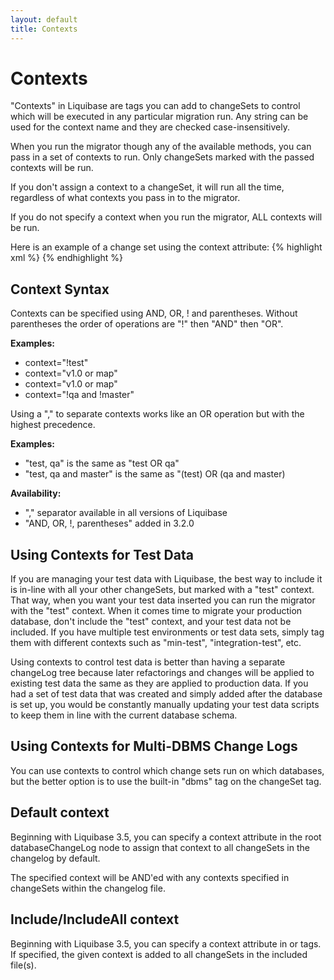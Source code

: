 ```yaml
---
layout: default
title: Contexts
---
```


# Contexts #

"Contexts" in Liquibase are tags you can add to changeSets to control which will be executed in any particular migration run. Any string can be used for the context name and they are checked case-insensitively.

When you run the migrator though any of the available methods, you can pass in a set of contexts to run. Only changeSets marked with the passed contexts will be run.

If you don't assign a context to a changeSet, it will run all the time, regardless of what contexts you pass in to the migrator.

If you do not specify a context when you run the migrator, ALL contexts will be run.

Here is an example of a change set using the context attribute:
{% highlight xml %}
   <changeSet id="2" author="bob" context="test">
        <insert tableName="news">
            <column name="id" value="1"/>
            <column name="title" value="Liquibase 0.8 Released"/>
        </insert>
        <insert tableName="news">
            <column name="id" value="2"/>
            <column name="title" value="Liquibase 0.9 Released"/>
        </insert>
    </changeSet>
{% endhighlight %}

## Context Syntax ##

Contexts can be specified using AND, OR, ! and parentheses. Without parentheses the order of operations are "!" then "AND" then "OR".

__Examples:__

 * context="!test"
 * context="v1.0 or map"
 * context="v1.0 or map"
 * context="!qa and !master"

 Using a "," to separate contexts works like an OR operation but with the highest precedence.

 __Examples:__

  * "test, qa" is the same as "test OR qa"
  * "test, qa and master" is the same as "(test) OR (qa and master)

__Availability:__

* "," separator available in all versions of Liquibase
* "AND, OR, !, parentheses" added in 3.2.0


## Using Contexts for Test Data ##

If you are managing your test data with Liquibase, the best way to include it is in-line with all your other changeSets, but marked with a "test" context. That way, when you want your test data inserted you can run the migrator with the "test" context. When it comes time to migrate your production database, don't include the "test" context, and your test data not be included. If you have multiple test environments or test data sets, simply tag them with different contexts such as "min-test", "integration-test", etc.

Using contexts to control test data is better than having a separate changeLog tree because later refactorings and changes will be applied to existing test data the same as they are applied to production data. If you had a set of test data that was created and simply added after the database is set up, you would be constantly manually updating your test data scripts to keep them in line with the current database schema.

## Using Contexts for Multi-DBMS Change Logs ##

You can use contexts to control which change sets run on which databases, but the better option is to use the built-in "dbms" tag on the changeSet tag.


## Default context ##

Beginning with Liquibase 3.5, you can specify a context attribute in the root databaseChangeLog node to assign that context to all changeSets in the changelog by default.

The specified context will be AND'ed with any contexts specified in changeSets within the changelog file.

## Include/IncludeAll context ##

Beginning with Liquibase 3.5, you can specify a context attribute in <include> or <includeAll> tags. If specified, the given context is added to all changeSets in the included file(s).

